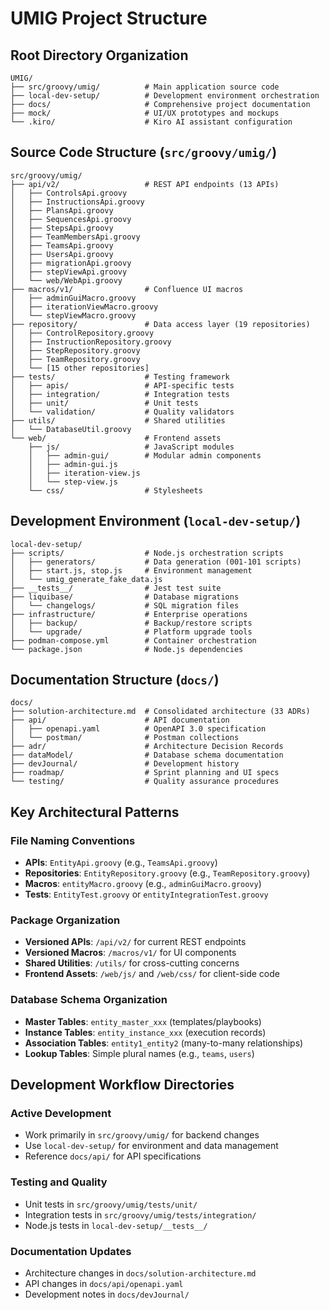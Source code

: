 # UMIG Project Structure

## Root Directory Organization

```
UMIG/
├── src/groovy/umig/          # Main application source code
├── local-dev-setup/          # Development environment orchestration
├── docs/                     # Comprehensive project documentation
├── mock/                     # UI/UX prototypes and mockups
└── .kiro/                    # Kiro AI assistant configuration
```

## Source Code Structure (`src/groovy/umig/`)

```
src/groovy/umig/
├── api/v2/                   # REST API endpoints (13 APIs)
│   ├── ControlsApi.groovy
│   ├── InstructionsApi.groovy
│   ├── PlansApi.groovy
│   ├── SequencesApi.groovy
│   ├── StepsApi.groovy
│   ├── TeamMembersApi.groovy
│   ├── TeamsApi.groovy
│   ├── UsersApi.groovy
│   ├── migrationApi.groovy
│   ├── stepViewApi.groovy
│   └── web/WebApi.groovy
├── macros/v1/                # Confluence UI macros
│   ├── adminGuiMacro.groovy
│   ├── iterationViewMacro.groovy
│   └── stepViewMacro.groovy
├── repository/               # Data access layer (19 repositories)
│   ├── ControlRepository.groovy
│   ├── InstructionRepository.groovy
│   ├── StepRepository.groovy
│   ├── TeamRepository.groovy
│   └── [15 other repositories]
├── tests/                    # Testing framework
│   ├── apis/                 # API-specific tests
│   ├── integration/          # Integration tests
│   ├── unit/                 # Unit tests
│   └── validation/           # Quality validators
├── utils/                    # Shared utilities
│   └── DatabaseUtil.groovy
└── web/                      # Frontend assets
    ├── js/                   # JavaScript modules
    │   ├── admin-gui/        # Modular admin components
    │   ├── admin-gui.js
    │   ├── iteration-view.js
    │   └── step-view.js
    └── css/                  # Stylesheets
```

## Development Environment (`local-dev-setup/`)

```
local-dev-setup/
├── scripts/                  # Node.js orchestration scripts
│   ├── generators/           # Data generation (001-101 scripts)
│   ├── start.js, stop.js     # Environment management
│   └── umig_generate_fake_data.js
├── __tests__/                # Jest test suite
├── liquibase/                # Database migrations
│   └── changelogs/           # SQL migration files
├── infrastructure/           # Enterprise operations
│   ├── backup/               # Backup/restore scripts
│   └── upgrade/              # Platform upgrade tools
├── podman-compose.yml        # Container orchestration
└── package.json              # Node.js dependencies
```

## Documentation Structure (`docs/`)

```
docs/
├── solution-architecture.md  # Consolidated architecture (33 ADRs)
├── api/                      # API documentation
│   ├── openapi.yaml          # OpenAPI 3.0 specification
│   └── postman/              # Postman collections
├── adr/                      # Architecture Decision Records
├── dataModel/                # Database schema documentation
├── devJournal/               # Development history
├── roadmap/                  # Sprint planning and UI specs
└── testing/                  # Quality assurance procedures
```

## Key Architectural Patterns

### File Naming Conventions
- **APIs**: `EntityApi.groovy` (e.g., `TeamsApi.groovy`)
- **Repositories**: `EntityRepository.groovy` (e.g., `TeamRepository.groovy`)
- **Macros**: `entityMacro.groovy` (e.g., `adminGuiMacro.groovy`)
- **Tests**: `EntityTest.groovy` or `entityIntegrationTest.groovy`

### Package Organization
- **Versioned APIs**: `/api/v2/` for current REST endpoints
- **Versioned Macros**: `/macros/v1/` for UI components
- **Shared Utilities**: `/utils/` for cross-cutting concerns
- **Frontend Assets**: `/web/js/` and `/web/css/` for client-side code

### Database Schema Organization
- **Master Tables**: `entity_master_xxx` (templates/playbooks)
- **Instance Tables**: `entity_instance_xxx` (execution records)
- **Association Tables**: `entity1_entity2` (many-to-many relationships)
- **Lookup Tables**: Simple plural names (e.g., `teams`, `users`)

## Development Workflow Directories

### Active Development
- Work primarily in `src/groovy/umig/` for backend changes
- Use `local-dev-setup/` for environment and data management
- Reference `docs/api/` for API specifications

### Testing and Quality
- Unit tests in `src/groovy/umig/tests/unit/`
- Integration tests in `src/groovy/umig/tests/integration/`
- Node.js tests in `local-dev-setup/__tests__/`

### Documentation Updates
- Architecture changes in `docs/solution-architecture.md`
- API changes in `docs/api/openapi.yaml`
- Development notes in `docs/devJournal/`